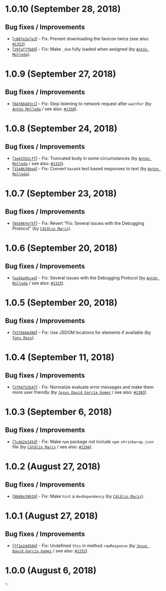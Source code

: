 # 1.0.10 (September 28, 2018)

## Bug fixes / Improvements

* [[`c88fe2e7e3`](https://github.com/webhintio/hint/commit/c88fe2e7e36ba11ab6d7387c119e0818762173a1)] - Fix: Prevent downloading the favicon twice (see also: [`#1352`](https://github.com/webhintio/hint/issues/1352)).
* [[`19faf7fb69`](https://github.com/webhintio/hint/commit/19faf7fb69d1e82f5e5a543f88f0a07289f5eb4b)] - Fix: Make `_dom` fully loaded when assigned (by [`Antón Molleda`](https://github.com/molant)).


# 1.0.9 (September 27, 2018)

## Bug fixes / Improvements

* [[`04768493c1`](https://github.com/webhintio/hint/commit/04768493c1e14eddfd4c11f142b7cd4d4f93c9b0)] - Fix: Stop listening to network request after `waitFor` (by [`Antón Molleda`](https://github.com/molant) / see also: [`#1350`](https://github.com/webhintio/hint/issues/1350)).


# 1.0.8 (September 24, 2018)

## Bug fixes / Improvements

* [[`3a43352cff`](https://github.com/webhintio/hint/commit/3a43352cffc9f48eed7c6454792e577db7ef8daa)] - Fix: Truncated body in some circumstances (by [`Antón Molleda`](https://github.com/molant) / see also: [`#1325`](https://github.com/webhintio/hint/issues/1325)).
* [[`33a8639be4`](https://github.com/webhintio/hint/commit/33a8639be47e72fbb55b6d04ae54107c38e68dfb)] - Fix: Convert `base64` text based responses to text (by [`Antón Molleda`](https://github.com/molant)).


# 1.0.7 (September 23, 2018)

## Bug fixes / Improvements

* [[`85496fe75f`](https://github.com/webhintio/hint/commit/85496fe75f0ec9995a6bded7058881cedca556eb)] - Fix: Revert "Fix: Several issues with the Debugging Protocol" (by [`Cătălin Mariș`](https://github.com/alrra)).


# 1.0.6 (September 20, 2018)

## Bug fixes / Improvements

* [[`ea56a95ce4`](https://github.com/webhintio/hint/commit/ea56a95ce452c136c872dadd9c790b2cc5f9cd06)] - Fix: Several issues with the Debugging Protocol (by [`Antón Molleda`](https://github.com/molant) / see also: [`#1325`](https://github.com/webhintio/hint/issues/1325)).


# 1.0.5 (September 20, 2018)

## Bug fixes / Improvements

* [[`537bbbbd98`](https://github.com/webhintio/hint/commit/537bbbbd98c2269d95ecda08e54aa4a086468183)] - Fix: Use JSDOM locations for elements if available (by [`Tony Ross`](https://github.com/antross)).


# 1.0.4 (September 11, 2018)

## Bug fixes / Improvements

* [[`1f94752647`](https://github.com/webhintio/hint/commit/1f94752647ba7f023ca47931351b3995567d890e)] - Fix: Normalize evaluate error messages and make them more user friendly (by [`Jesus David García Gomez`](https://github.com/sarvaje) / see also: [`#1303`](https://github.com/webhintio/hint/issues/1303)).


# 1.0.3 (September 6, 2018)

## Bug fixes / Improvements

* [[`7cde2e145d`](https://github.com/webhintio/hint/commit/7cde2e145d247ea2dd0a42cbf2aa3a601b223a88)] - Fix: Make `npm` package not include `npm-shrinkwrap.json` file (by [`Cătălin Mariș`](https://github.com/alrra) / see also: [`#1294`](https://github.com/webhintio/hint/issues/1294)).


# 1.0.2 (August 27, 2018)

## Bug fixes / Improvements

* [[`9b88e39019`](https://github.com/webhintio/hint/commit/9b88e390193b2181453e6d1065cc2d112c85a169)] - Fix: Make `hint` a `devDependency` (by [`Cătălin Mariș`](https://github.com/alrra)).


# 1.0.1 (August 27, 2018)

## Bug fixes / Improvements

* [[`ff1e2d4504`](https://github.com/webhintio/hint/commit/ff1e2d4504e9d916edbf36b5a2a8caa368af31ff)] - Fix: Undefined `this` in method `rawResponse` (by [`Jesus David García Gomez`](https://github.com/sarvaje) / see also: [`#1252`](https://github.com/webhintio/hint/issues/1252)).


# 1.0.0 (August 6, 2018)

✨
